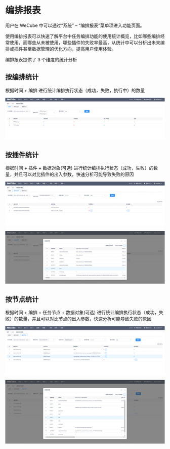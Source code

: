 # 编排报表

用户在 WeCube 中可以通过“系统” – “编排报表”菜单项进入功能页面。

使用编排报表可以快速了解平台中任务编排功能的使用统计概览，比如哪些编排经常使用，而哪些从未被使用，哪些插件的失败率最高，从统计中可以分析出未来编排或插件甚至数据管理的优化方向，提高用户使用体验。

编排报表提供了 3 个维度的统计分析

## 按编排统计

根据时间 + 编排 进行统计编排执行状态（成功，失败，执行中）的数量

![图1. 按编排统计](images/orchestration-report/figure_1-task.png)

## 按插件统计

根据时间 + 插件 + 数据对象(可选) 进行统计编排执行状态（成功，失败）的数量，并且可以对比插件的出入参数，快速分析可能导致失败的原因

![图2. 按插件统计](images/orchestration-report/figure_2-plugin.png)

![图3. 按插件统计详情](images/orchestration-report/figure_3-plugin_detail.png)

## 按节点统计

根据时间 + 编排 + 任务节点 + 数据对象(可选) 进行统计编排执行状态（成功，失败）的数量，并且可以对比节点的出入参数，快速分析可能导致失败的原因

![图4. 按节点统计](images/orchestration-report/figure_4-node.png)

![图4. 按节点统计详情](images/orchestration-report/figure_5-node_detail.png)
